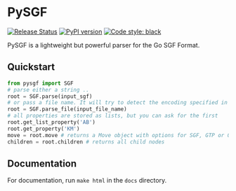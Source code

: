 # PySGF
[![Release Status](https://github.com/sanderland/pysgf/workflows/release/badge.svg)](https://github.com/sanderland/pysgf/actions)
[![PyPI version](https://badge.fury.io/py/pysgf.svg)](https://pypi.org/project/pysgf/)
[![Code style: black](https://img.shields.io/badge/code%20style-black-000000.svg)](https://github.com/ambv/black)


PySGF is a lightweight but powerful parser for the Go SGF Format.

## Quickstart

```python
from pysgf import SGF
# parse either a string ..
root = SGF.parse(input_sgf)
# or pass a file name. It will try to detect the encoding specified in the SGF file
root = SGF.parse_file(input_file_name)
# all properties are stored as lists, but you can ask for the first
root.get_list_property('AB')
root.get_property('KM')
move = root.move # returns a Move object with options for SGF, GTP or 0- based coordinates
children = root.children # returns all child nodes
```

## Documentation
For documentation, run `make html` in the `docs` directory.






